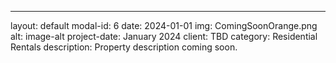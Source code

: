 ---
layout: default
modal-id: 6
date: 2024-01-01
img: ComingSoonOrange.png
alt: image-alt
project-date: January 2024
client: TBD
category: Residential Rentals
description: Property description coming soon.